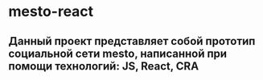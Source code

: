 # mesto-react
## Данный проект представляет собой прототип социальной сети mesto, написанной при помощи технологий: JS, React, CRA
